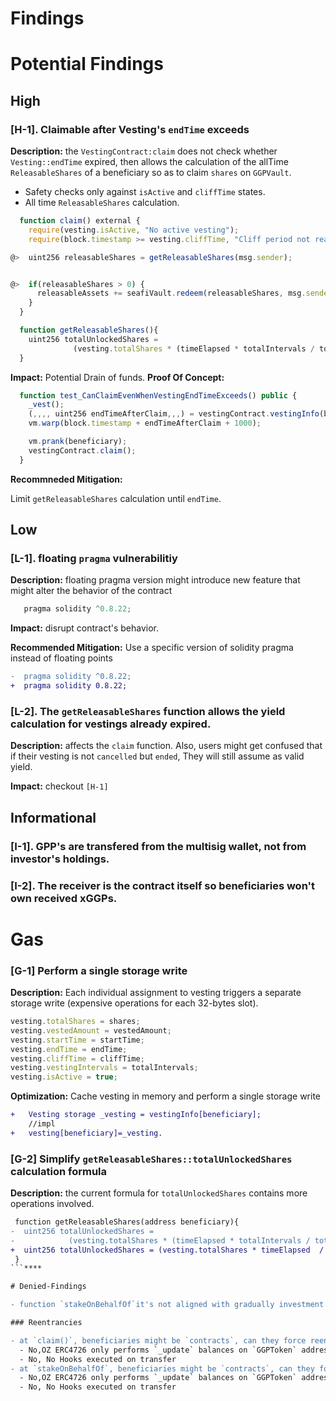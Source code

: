 # Findings

# Potential Findings

## High

### [H-1]. Claimable after Vesting's `endTime` exceeds

**Description:** the `VestingContract:claim` does not check whether `Vesting::endTime` expired, then allows the calculation of the allTime `ReleasableShares` of a beneficiary so as to claim `shares` on `GGPVault`.

- Safety checks only against `isActive` and `cliffTime` states.
- All time `ReleasableShares` calculation.

```javascript
  function claim() external {
    require(vesting.isActive, "No active vesting");
    require(block.timestamp >= vesting.cliffTime, "Cliff period not reached");

@>  uint256 releasableShares = getReleasableShares(msg.sender);


@>  if(releasableShares > 0) {
      releasableAssets += seafiVault.redeem(releasableShares, msg.sender, address(this));
    }
  }
```

```javascript
  function getReleasableShares(){
    uint256 totalUnlockedShares =
              (vesting.totalShares * (timeElapsed * totalIntervals / totalTime)) / totalIntervals;
  }
```

**Impact:** Potential Drain of funds.
**Proof Of Concept:**

```javascript
  function test_CanClaimEvenWhenVestingEndTimeExceeds() public {
    _vest();
    (,,,, uint256 endTimeAfterClaim,,,) = vestingContract.vestingInfo(beneficiary);
    vm.warp(block.timestamp + endTimeAfterClaim + 1000);

    vm.prank(beneficiary);
    vestingContract.claim();
  }
```

**Recommneded Mitigation:**

Limit `getReleasableShares` calculation until `endTime`.

## Low

### [L-1]. floating `pragma` vulnerabilitiy

**Description:** floating pragma version might introduce new feature that might alter the behavior of the contract

```javascript
   pragma solidity ^0.8.22;
```

**Impact:** disrupt contract's behavior.

**Recommended Mitigation:**
Use a specific version of solidity pragma instead of floating points

```diff
-  pragma solidity ^0.8.22;
+  pragma solidity 0.8.22;
```

### [L-2]. The `getReleasableShares` function allows the yield calculation for vestings already expired.

**Description:** affects the `claim` function. Also, users might get confused that if their vesting is not `cancelled` but `ended`, They will still assume as valid yield.

**Impact:** checkout `[H-1]`

## Informational

### [I-1]. GPP's are transfered from the multisig wallet, not from investor's holdings.

### [I-2]. The receiver is the contract itself so beneficiaries won't own received xGGPs.

# Gas

### [G-1] Perform a single storage write

**Description:** Each individual assignment to vesting triggers a separate storage write (expensive operations for each 32-bytes slot).

```javascript
vesting.totalShares = shares;
vesting.vestedAmount = vestedAmount;
vesting.startTime = startTime;
vesting.endTime = endTime;
vesting.cliffTime = cliffTime;
vesting.vestingIntervals = totalIntervals;
vesting.isActive = true;
```

**Optimization:**
Cache vesting in memory and perform a single storage write

```diff
+   Vesting storage _vesting = vestingInfo[beneficiary];
    //impl
+   vesting[beneficiary]=_vesting.
```

### [G-2] Simplify `getReleasableShares::totalUnlockedShares` calculation formula

**Description:** the current formula for `totalUnlockedShares` contains more operations involved.

````diff
 function getReleasableShares(address beneficiary){
-  uint256 totalUnlockedShares =
-            (vesting.totalShares * (timeElapsed * totalIntervals / totalTime)) / totalIntervals;
+  uint256 totalUnlockedShares = (vesting.totalShares * timeElapsed  / totalTime);
 }
```****

# Denied-Findings

- function `stakeOnBehalfOf`it's not aligned with gradually investment approach: `SingleDeposit`

### Reentrancies

- at `claim()`, beneficiaries might be `contracts`, can they force reentrancies on `redeem`?
  - No,OZ ERC4726 only performs `_update` balances on `GGPToken` address;
  - No, No Hooks executed on transfer
- at `stakeOnBehalfOf`, beneficiaries might be `contracts`, can they force reentrancies on `deposit`?
  - No,OZ ERC4726 only performs `_update` balances on `GGPToken` address;
  - No, No Hooks executed on transfer
````
